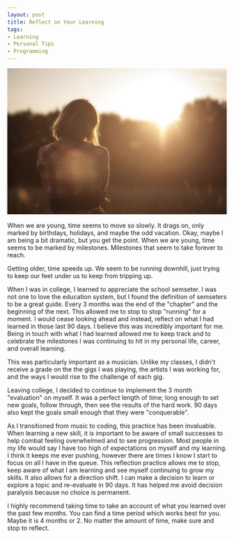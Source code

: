 ```yaml
---
layout: post
title: Reflect on Your Learning 
tags:
- Learning
- Personal Tips
- Programming
---
```


![Girl thinking, facing Sunset](./assets/images/reflect-on-time.jpg)

When we are young, time seems to move so slowly. It drags on, only marked by birthdays, holidays, and maybe the odd vacation. Okay, maybe I am being a bit dramatic, but you get the point. When we are young, time seems to be marked by milestones. Milestones that seem to take forever to reach.

Getting older, time speeds up. We seem to be running downhill, just trying to keep our feet under us to keep from tripping up.

When I was in college, I learned to appreciate the school semseter. I was not one to love the education system, but I found the definition of semseters to be a great guide. Every 3 months was the end of the "chapter" and the beginning of the next. This allowed me to stop to stop "running" for a moment. I would cease looking ahead and instead, reflect on what I had learned in those last 90 days. I believe this was incredibly important for me. Being in touch with what I had learned allowed me to keep track and to celebrate the milestones I was continuing to hit in my personal life, career, and overall learning.

This was particularly important as a musician. Unlike my classes, I didn't receive a grade on the the gigs I was playing, the artists I was working for, and the ways I would rise to the challenge of each gig.

Leaving college, I decided to continue to implement the 3 month "evaluation" on myself. It was a perfect length of time; long enough to set new goals, follow through, then see the results of the hard work. 90 days also kept the goals small enough that they were "conquerable".

As I transitioned from music to coding, this practice has been invaluable. When learning a new skill, it is important to be aware of small successes to help combat feeling overwhelmed and to see progression. Most people in my life would say I have too high of expectations on myself and my learning. I think it keeps me ever pushing, however there are times I know I start to focus on all I have in the queue. This reflection practice allows me to stop, keep aware of what I am learning and see myself continuing to grow my skills. It also allows for a direction shift. I can make a decision to learn or explore a topic and re-evaluate in 90 days. It has helped me avoid decision paralysis because no choice is permanent.

I highly recommend taking time to take an account of what you learned over the past few months. You can find a time period which works best for you. Maybe it is 4 months or 2. No matter the amount of time, make sure and stop to reflect.
